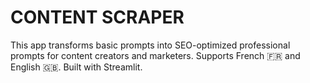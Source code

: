 # CONTENT SCRAPER
This app transforms basic prompts into SEO-optimized professional prompts for content creators and marketers.
Supports French 🇫🇷 and English 🇬🇧.
Built with Streamlit.
